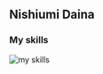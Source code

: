 ## Nishiumi Daina
### My skills
<img alt="my skills" src="https://skillicons.dev/icons?theme=light&perline=8&i=go,java,ts,php,python,cs,laravel,spring,fastapi,unity,nuxt,vue,react,angular,mysql,redis,docker,terraform,aws,gcp,kubernetes,git,github,githubactions" />
